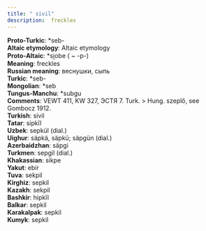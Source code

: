 ```yaml
---
title: " sivil"
description:  freckles
---
```


<strong>Proto-Turkic</strong>:  *seb-<br>
<strong>Altaic etymology</strong>:  Altaic etymology<br>
<strong> Proto-Altaic</strong>:  *si̯obe ( ~ -p-)<br>
<strong>Meaning</strong>:  freckles<br>
<strong>Russian meaning</strong>:  веснушки, сыпь<br>
<strong>Turkic</strong>:  *seb-<br>
<strong>Mongolian</strong>:  *seb<br>
<strong>Tungus-Manchu</strong>:  *subgu<br>
<strong>Comments</strong>:  VEWT 411, KW 327, ЭСТЯ 7. Turk. > Hung. szeplő, see Gombocz 1912.<br>
<strong>Turkish</strong>:  sivil<br>
<strong>Tatar</strong>:  sipkĭl<br>
<strong>Uzbek</strong>:  sepkül (dial.)<br>
<strong>Uighur</strong>:  säpkä, säpkü; säpgün (dial.)<br>
<strong>Azerbaidzhan</strong>:  säpgi<br>
<strong>Turkmen</strong>:  sepgil (dial.)<br>
<strong>Khakassian</strong>:  sikpe<br>
<strong>Yakut</strong>:  ebir<br>
<strong>Tuva</strong>:  sekpil<br>
<strong>Kirghiz</strong>:  sepkil<br>
<strong>Kazakh</strong>:  sekpil<br>
<strong>Bashkir</strong>:  hipkĭl<br>
<strong>Balkar</strong>:  sepkil<br>
<strong>Karakalpak</strong>:  sepkil<br>
<strong>Kumyk</strong>:  sepkil<br>


